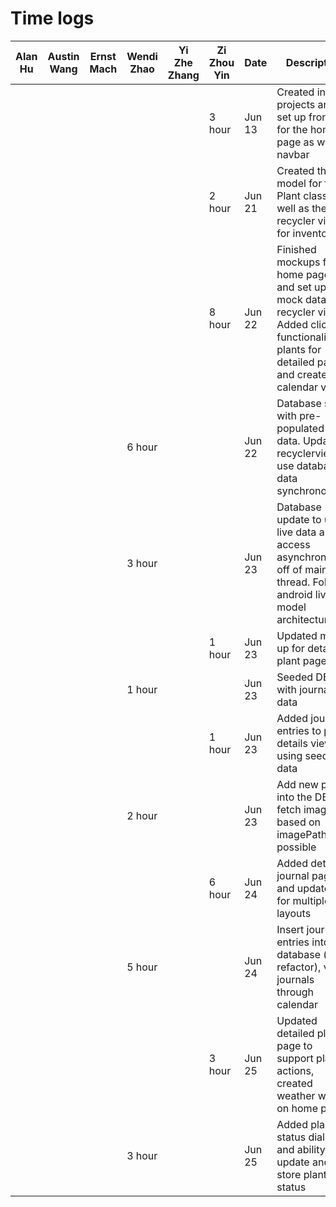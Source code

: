 # Time logs
| Alan Hu | Austin Wang | Ernst Mach | Wendi Zhao | Yi Zhe Zhang | Zi Zhou Yin | Date   | Description                                                                                                                                               |
|---------|-------------|------------|------------|--------------|-------------|--------|-----------------------------------------------------------------------------------------------------------------------------------------------------------|
|         |             |            |            |              | 3 hour      | Jun 13 | Created initial projects and set up frontend for the home page as well as navbar                                                                          |
|         |             |            |            |              | 2 hour      | Jun 21 | Created the model for the Plant class as well as the recycler view for inventory                                                                          |
|         |             |            |            |              | 8 hour      | Jun 22 | Finished mockups for home page, and set up mock data for recycler view. Added click functionality to plants for detailed page, and created calendar view. |
|         |             |            | 6 hour     |              |             | Jun 22 | Database setup with pre-populated plant data. Updated recyclerview to use database data synchronously                                                     |
|         |             |            | 3 hour     |              |             | Jun 23 | Database update to use live data and access asynchronously off of main thread. Follow android live model architecture                                     |
|         |             |            |            |              | 1 hour      | Jun 23 | Updated mock up for detailed plant page.                                                                                                                  |
|         |             |            | 1 hour     |              |             | Jun 23 | Seeded DB with journal data                                                                                                                               |
|         |             |            |            |              | 1 hour      | Jun 23 | Added journal entries to plant details view using seeded data                                                                                             |
|         |             |            | 2 hour     |              |             | Jun 23 | Add new plants into the DB and fetch images based on imagePath if possible                                                                                |
|         |             |            |            |              | 6 hour      | Jun 24 | Added detail journal page and updated UI for multiple layouts                                                                                             |
|         |             |            | 5 hour     |              |             | Jun 24 | Insert journal entries into database (with refactor), view journals through calendar                                                                      |
|         |             |            |            |              | 3 hour      | Jun 25 | Updated detailed plant page to support plant actions, created weather widget on home page                                                                 |
|         |             |            | 3 hour     |              |             | Jun 25 | Added plant status dialog and ability to update and store plant status                                                                                    |
